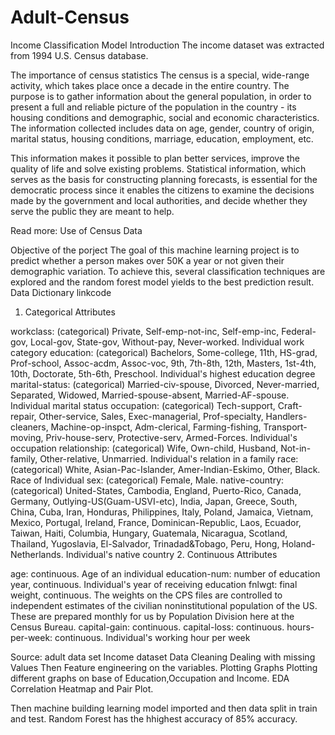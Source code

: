 # Adult-Census
Income Classification Model
Introduction
The income dataset was extracted from 1994 U.S. Census database.

The importance of census statistics
The census is a special, wide-range activity, which takes place once a decade in the entire country. The purpose is to gather information about the general population, in order to present a full and reliable picture of the population in the country - its housing conditions and demographic, social and economic characteristics. The information collected includes data on age, gender, country of origin, marital status, housing conditions, marriage, education, employment, etc.

This information makes it possible to plan better services, improve the quality of life and solve existing problems. Statistical information, which serves as the basis for constructing planning forecasts, is essential for the democratic process since it enables the citizens to examine the decisions made by the government and local authorities, and decide whether they serve the public they are meant to help.

Read more: Use of Census Data

Objective of the porject
The goal of this machine learning project is to predict whether a person makes over 50K a year or not given their demographic variation. To achieve this, several classification techniques are explored and the random forest model yields to the best prediction result.
Data Dictionary
linkcode
1. Categorical Attributes

workclass: (categorical) Private, Self-emp-not-inc, Self-emp-inc, Federal-gov, Local-gov, State-gov, Without-pay, Never-worked.
Individual work category
education: (categorical) Bachelors, Some-college, 11th, HS-grad, Prof-school, Assoc-acdm, Assoc-voc, 9th, 7th-8th, 12th, Masters, 1st-4th, 10th, Doctorate, 5th-6th, Preschool.
Individual's highest education degree
marital-status: (categorical) Married-civ-spouse, Divorced, Never-married, Separated, Widowed, Married-spouse-absent, Married-AF-spouse.
Individual marital status
occupation: (categorical) Tech-support, Craft-repair, Other-service, Sales, Exec-managerial, Prof-specialty, Handlers-cleaners, Machine-op-inspct, Adm-clerical, Farming-fishing, Transport-moving, Priv-house-serv, Protective-serv, Armed-Forces.
Individual's occupation
relationship: (categorical) Wife, Own-child, Husband, Not-in-family, Other-relative, Unmarried.
Individual's relation in a family
race: (categorical) White, Asian-Pac-Islander, Amer-Indian-Eskimo, Other, Black.
Race of Individual
sex: (categorical) Female, Male.
native-country: (categorical) United-States, Cambodia, England, Puerto-Rico, Canada, Germany, Outlying-US(Guam-USVI-etc), India, Japan, Greece, South, China, Cuba, Iran, Honduras, Philippines, Italy, Poland, Jamaica, Vietnam, Mexico, Portugal, Ireland, France, Dominican-Republic, Laos, Ecuador, Taiwan, Haiti, Columbia, Hungary, Guatemala, Nicaragua, Scotland, Thailand, Yugoslavia, El-Salvador, Trinadad&Tobago, Peru, Hong, Holand-Netherlands.
Individual's native country
2. Continuous Attributes

age: continuous.
Age of an individual
education-num: number of education year, continuous.
Individual's year of receiving education
fnlwgt: final weight, continuous.
The weights on the CPS files are controlled to independent estimates of the civilian noninstitutional population of the US. These are prepared monthly for us by Population Division here at the Census Bureau.
capital-gain: continuous.
capital-loss: continuous.
hours-per-week: continuous.
Individual's working hour per week

Source:
adult data set
Income dataset
Data Cleaning
      Dealing with missing Values
      Then Feature engineering on the variables.
Plotting Graphs 
  Plotting different graphs on base of Education,Occupation and Income.
EDA Correlation Heatmap and Pair Plot.

Then machine building learning model imported and then data split in train and test.
Random Forest has the hhighest accuracy of 85% accuracy.
  
      
